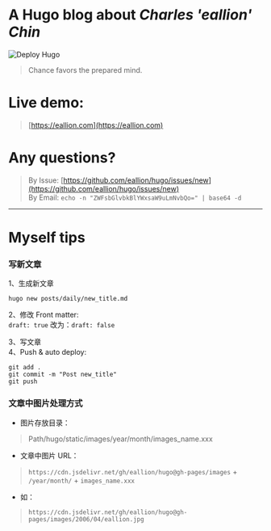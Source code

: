 # A Hugo blog about *Charles 'eallion' Chin*
![Deploy Hugo](https://github.com/eallion/hugo/workflows/Deploy%20Hugo/badge.svg)

> Chance favors the prepared mind.

# Live demo:
> [https://eallion.com](https://eallion.com)

# Any questions?

> By Issue: [https://github.com/eallion/hugo/issues/new](https://github.com/eallion/hugo/issues/new)  
> By Email: `echo -n "ZWFsbGlvbkBlYWxsaW9uLmNvbQo=" | base64 -d`

---

# Myself tips

### 写新文章
1、生成新文章
```
hugo new posts/daily/new_title.md
```
2、修改 Front matter:  
`draft: true` 改为：`draft: false`

3、写文章  
4、Push & auto deploy:
```
git add .
git commit -m "Post new_title"
git push
```

### 文章中图片处理方式
- 图片存放目录：

> Path/hugo/static/images/year/month/images_name.xxx

- 文章中图片 URL：

>`https://cdn.jsdelivr.net/gh/eallion/hugo@gh-pages/images` + `/year/month/` + `images_name.xxx`  

- 如：
> `https://cdn.jsdelivr.net/gh/eallion/hugo@gh-pages/images/2006/04/eallion.jpg`